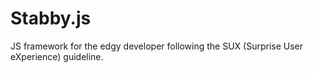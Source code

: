 # Stabby.js
JS framework for the edgy developer following the SUX (Surprise User eXperience) guideline.
